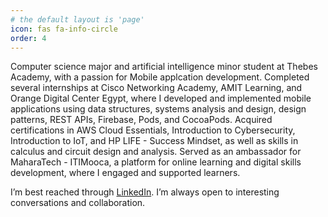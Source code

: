 ```yaml
---
# the default layout is 'page'
icon: fas fa-info-circle
order: 4
---
```

Computer science major and artificial intelligence minor student at Thebes Academy, with a passion for Mobile applcation development.
Completed several internships at Cisco Networking Academy, AMIT Learning, and Orange Digital Center Egypt, where I developed and implemented mobile applications using data structures, systems analysis and design, design patterns, REST APIs, Firebase, Pods, and CocoaPods.
Acquired certifications in AWS Cloud Essentials, Introduction to Cybersecurity, Introduction to IoT, and HP LIFE - Success Mindset, as well as skills in calculus and circuit design and analysis.
Served as an ambassador for MaharaTech - ITIMooca, a platform for online learning and digital skills development, where I engaged and supported learners.

I’m best reached through [LinkedIn](https://www.linkedin.com/in/mohammad-abd-el-fattah-mohammad-ahmad-10638b228/). I’m always open to interesting conversations and collaboration.
